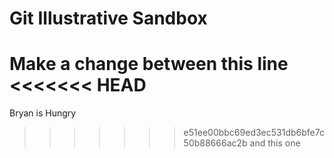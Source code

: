 Git Illustrative Sandbox
========================

Make a change between this line
<<<<<<< HEAD
=======

Bryan is Hungry

>>>>>>> e51ee00bbc69ed3ec531db6bfe7c50b88666ac2b
and this one
